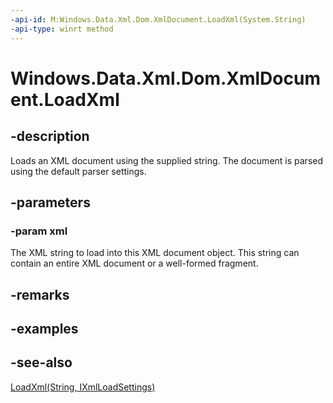 ```yaml
---
-api-id: M:Windows.Data.Xml.Dom.XmlDocument.LoadXml(System.String)
-api-type: winrt method
---
```


<!-- Method syntax
public void LoadXml(System.String xml)
-->

# Windows.Data.Xml.Dom.XmlDocument.LoadXml

## -description
Loads an XML document using the supplied string. The document is parsed using the default parser settings.

## -parameters
### -param xml
The XML string to load into this XML document object. This string can contain an entire XML document or a well-formed fragment.

## -remarks

## -examples

## -see-also
[LoadXml(String, IXmlLoadSettings)](xmldocument_loadxml_380732875.md)